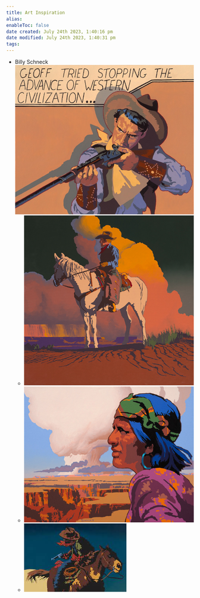 ```yaml
---
title: Art Inspiration
alias: 
enableToc: false
date created: July 24th 2023, 1:40:16 pm
date modified: July 24th 2023, 1:40:31 pm
tags: 
---
```

- Billy Schneck ![](Attachments/Pasted%20image%2020230724134143.png)
	- ![](Attachments/Pasted%20image%2020230724134045.png)
	- ![](Attachments/Pasted%20image%2020230724134105.png)
	- ![](Attachments/Pasted%20image%2020230724134115.png)
	
